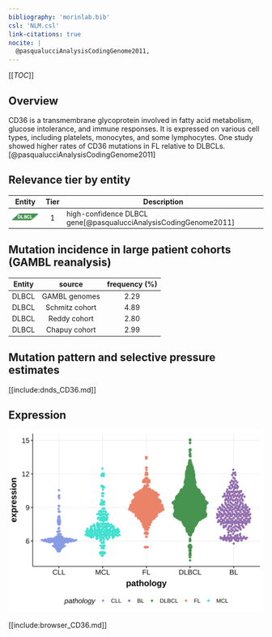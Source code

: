 ```yaml
---
bibliography: 'morinlab.bib'
csl: 'NLM.csl'
link-citations: true
nocite: |
  @pasqualucciAnalysisCodingGenome2011, 
---
```

[[_TOC_]]

## Overview

CD36 is a transmembrane glycoprotein involved in fatty acid metabolism, glucose intolerance, and immune responses. It is expressed on various cell types, including platelets, monocytes, and some lymphocytes. One study showed higher rates of CD36 mutations in FL relative to DLBCLs.[@pasqualucciAnalysisCodingGenome2011]


## Relevance tier by entity

|Entity|Tier|Description               |
|:------:|:----:|--------------------------|
|![DLBCL](images/icons/DLBCL_tier1.png) |1   |high-confidence DLBCL gene[@pasqualucciAnalysisCodingGenome2011]|

## Mutation incidence in large patient cohorts (GAMBL reanalysis)

|Entity|source        |frequency (%)|
|:------:|:--------------:|:-------------:|
|DLBCL |GAMBL genomes |2.29         |
|DLBCL |Schmitz cohort|4.89         |
|DLBCL |Reddy cohort  |2.80         |
|DLBCL |Chapuy cohort |2.99         |

## Mutation pattern and selective pressure estimates

[[include:dnds_CD36.md]]


## Expression
![](images/gene_expression/CD36_by_pathology.svg)
<!-- ORIGIN: pasqualucciAnalysisCodingGenome2011 -->
<!-- DLBCL: pasqualucciAnalysisCodingGenome2011 -->

[[include:browser_CD36.md]]
